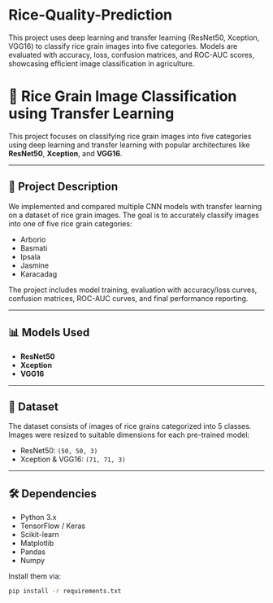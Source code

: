 # Rice-Quality-Prediction
This project uses deep learning and transfer learning (ResNet50, Xception, VGG16) to classify rice grain images into five categories. Models are evaluated with accuracy, loss, confusion matrices, and ROC-AUC scores, showcasing efficient image classification in agriculture.

# 🍚 Rice Grain Image Classification using Transfer Learning

This project focuses on classifying rice grain images into five categories using deep learning and transfer learning with popular architectures like **ResNet50**, **Xception**, and **VGG16**.

---

## 📌 Project Description

We implemented and compared multiple CNN models with transfer learning on a dataset of rice grain images. The goal is to accurately classify images into one of five rice grain categories:

- Arborio  
- Basmati  
- Ipsala  
- Jasmine  
- Karacadag  

The project includes model training, evaluation with accuracy/loss curves, confusion matrices, ROC-AUC curves, and final performance reporting.

---

## 📊 Models Used

- **ResNet50**
- **Xception**
- **VGG16**

---

## 📂 Dataset

The dataset consists of images of rice grains categorized into 5 classes. Images were resized to suitable dimensions for each pre-trained model:

- ResNet50: `(50, 50, 3)`  
- Xception & VGG16: `(71, 71, 3)`

---

## 🛠️ Dependencies

- Python 3.x  
- TensorFlow / Keras  
- Scikit-learn  
- Matplotlib  
- Pandas  
- Numpy  

Install them via:

```bash
pip install -r requirements.txt
